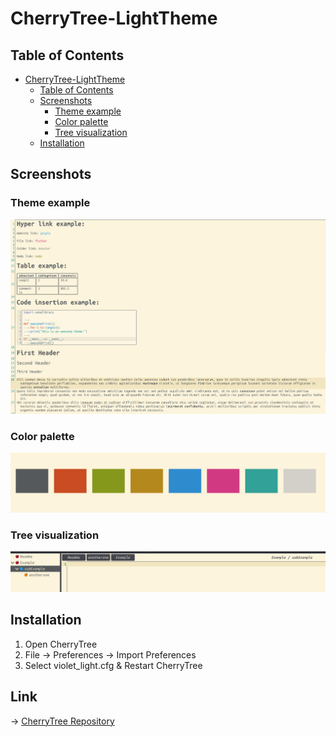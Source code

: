 # CherryTree-LightTheme

## Table of Contents

<!-- TOC -->
* [CherryTree-LightTheme](#cherrytree-lighttheme)
  * [Table of Contents](#table-of-contents)
  * [Screenshots](#screenshots)
    * [Theme example](#theme-example)
    * [Color palette](#color-palette)
    * [Tree visualization](#tree-visualization)
  * [Installation](#installation)
<!-- TOC -->

## Screenshots

### Theme example
![](assets/themeExample.png)

### Color palette
![](assets/colorPalette.png)

### Tree visualization
![](assets/treeVisualization.png)

## Installation

1. Open CherryTree
2. File -> Preferences -> Import Preferences
3. Select violet_light.cfg & Restart CherryTree


## Link

-> [CherryTree Repository](https://github.com/giuspen/cherrytree)